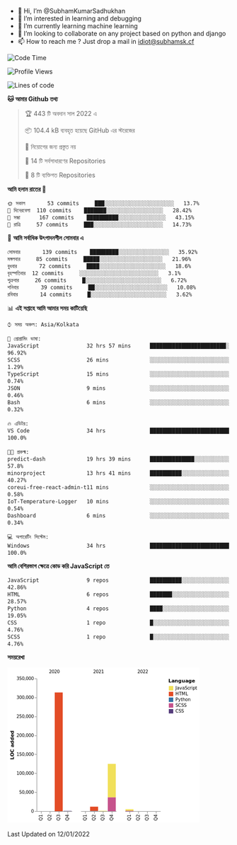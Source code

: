 - 👋 Hi, I’m @SubhamKumarSadhukhan
- 👀 I’m interested in learning and debugging
- 🌱 I’m currently learning machine learning
- 💞️ I’m looking to collaborate on any project based on python and django
- 📫 How to reach me ?
      Just drop a mail in idiot@subhamsk.cf

<!---
SubhamKumarSadhukhan/SubhamKumarSadhukhan is a ✨ special ✨ repository because its `README.md` (this file) appears on your GitHub profile.
You can click the Preview link to take a look at your changes.
--->


<!--START_SECTION:waka-->
![Code Time](http://img.shields.io/badge/Code%20Time-65%20hrs%2037%20mins-blue)

![Profile Views](http://img.shields.io/badge/%E0%A6%AA%E0%A7%8D%E0%A6%B0%E0%A7%8B%E0%A6%AB%E0%A6%BE%E0%A6%87%E0%A6%B2%20%E0%A6%A6%E0%A6%B0%E0%A7%8D%E0%A6%B6%E0%A6%A8-76-blue)

![Lines of code](https://img.shields.io/badge/%E0%A6%B9%E0%A7%8D%E0%A6%AF%E0%A6%BE%E0%A6%B2%E0%A7%8B%20%E0%A6%93%E0%A6%AF%E0%A6%BC%E0%A6%BE%E0%A6%B0%E0%A7%8D%E0%A6%B2%E0%A7%8D%E0%A6%A1%20%E0%A6%A5%E0%A7%87%E0%A6%95%E0%A7%87%20%E0%A6%86%E0%A6%AE%E0%A6%BF%20%E0%A6%B2%E0%A6%BF%E0%A6%96%E0%A7%87%E0%A6%9B%E0%A6%BF-457%20Thousand%20%E0%A6%95%E0%A7%8B%E0%A6%A1%E0%A7%87%E0%A6%B0%20%E0%A6%B2%E0%A6%BE%E0%A6%87%E0%A6%A8-blue)

**🐱 আমার Github তথ্য** 

> 🏆 443 টি অবদান সাল 2022 এ
 > 
> 📦 104.4 kB ব্যবহৃত হয়েছে GitHub এর স্টরেজের 
 > 
> 🚫 নিয়োগের জন্য প্রস্তুত নয়
 > 
> 📜 14 টি সর্বসাধারণের Repositories 
 > 
> 🔑 8 টি ব্যক্তিগত Repositories  
 > 
**আমি হলাম রাতের 🦉** 

```text
🌞 সকাল       53 commits     ███░░░░░░░░░░░░░░░░░░░░░░   13.7% 
🌆 দিনেরবেলা  110 commits    ███████░░░░░░░░░░░░░░░░░░   28.42% 
🌃 সন্ধা      167 commits    ██████████░░░░░░░░░░░░░░░   43.15% 
🌙 রাত্রি     57 commits     ███░░░░░░░░░░░░░░░░░░░░░░   14.73%

```
📅 **আমি সর্বাধিক উৎপাদনশীল সোমবার এ** 

```text
সোমবার       139 commits    █████████░░░░░░░░░░░░░░░░   35.92% 
মঙ্গলবার     85 commits     █████░░░░░░░░░░░░░░░░░░░░   21.96% 
বুধবার       72 commits     ████░░░░░░░░░░░░░░░░░░░░░   18.6% 
বৃহস্পতিবার  12 commits     ░░░░░░░░░░░░░░░░░░░░░░░░░   3.1% 
শুক্রবার     26 commits     █░░░░░░░░░░░░░░░░░░░░░░░░   6.72% 
শনিবার       39 commits     ██░░░░░░░░░░░░░░░░░░░░░░░   10.08% 
রবিবার       14 commits     █░░░░░░░░░░░░░░░░░░░░░░░░   3.62%

```


📊 **এই সপ্তাহে আমি আমার সময় কাটিয়েছি** 

```text
⌚︎ সময় অঞ্চল: Asia/Kolkata

💬 প্রোগ্রামিং ভাষা: 
JavaScript               32 hrs 57 mins      ████████████████████████░   96.92% 
SCSS                     26 mins             ░░░░░░░░░░░░░░░░░░░░░░░░░   1.29% 
TypeScript               15 mins             ░░░░░░░░░░░░░░░░░░░░░░░░░   0.74% 
JSON                     9 mins              ░░░░░░░░░░░░░░░░░░░░░░░░░   0.46% 
Bash                     6 mins              ░░░░░░░░░░░░░░░░░░░░░░░░░   0.32%

🔥 এডিটর: 
VS Code                  34 hrs              █████████████████████████   100.0%

🐱‍💻 প্রকল্ম: 
predict-dash             19 hrs 39 mins      ██████████████░░░░░░░░░░░   57.8% 
minorproject             13 hrs 41 mins      ██████████░░░░░░░░░░░░░░░   40.27% 
coreui-free-react-admin-t11 mins             ░░░░░░░░░░░░░░░░░░░░░░░░░   0.58% 
IoT-Temperature-Logger   10 mins             ░░░░░░░░░░░░░░░░░░░░░░░░░   0.54% 
Dashboard                6 mins              ░░░░░░░░░░░░░░░░░░░░░░░░░   0.34%

💻 অপারেটিং সিস্টেম: 
Windows                  34 hrs              █████████████████████████   100.0%

```

**আমি বেশিরভাগ ক্ষেত্রে কোড করি JavaScript তে** 

```text
JavaScript               9 repos             ██████████░░░░░░░░░░░░░░░   42.86% 
HTML                     6 repos             ███████░░░░░░░░░░░░░░░░░░   28.57% 
Python                   4 repos             ████░░░░░░░░░░░░░░░░░░░░░   19.05% 
CSS                      1 repo              █░░░░░░░░░░░░░░░░░░░░░░░░   4.76% 
SCSS                     1 repo              █░░░░░░░░░░░░░░░░░░░░░░░░   4.76%

```


**সময়রেখা**

![Chart not found](https://raw.githubusercontent.com/SubhamKumarSadhukhan/SubhamKumarSadhukhan/main/charts/bar_graph.png) 


 Last Updated on 12/01/2022
<!--END_SECTION:waka-->
